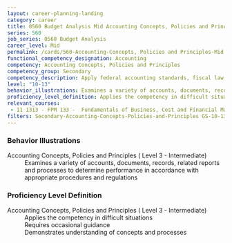 ```yaml
---
layout: career-planning-landing
category: career
title: 0560 Budget Analysis Mid Accounting Concepts, Policies and Principles
series: 560
job_series: 0560 Budget Analysis
career_level: Mid
permalink: /cards/560-Accounting-Concepts, Policies and Principles-Mid
functional_competency_designation: Accounting
competency: Accounting Concepts, Policies and Principles
competency_group: Secondary
competency_description: Apply federal accounting standards, fiscal law, policies, regulations, principles, standards, internal controls and procedures to financial management activities
level: "10-13"
behavior_illustrations: Examines a variety of accounts, documents, records, related reports and processes to determine performance in accordance with appropriate procedures and regulations
proficiency_level_definition: Applies the competency in difficult situations ? Requires occasional guidance ? Demonstrates understanding of concepts and processes
relevant_courses: 
 - 11 1313 - FPM 133 -  Fundamentals of Business, Cost and Financial Management, Learning Tree
filters: Secondary-Accounting-Concepts-Policies-and-Principles GS-10-13 series-0560
---
```


<div class="desktop:grid-col-6 margin-y-205">
  <div class="border-top-05 bg-white padding-2 shadow-5 height-full members-hover border-1px border-gray-30 border-top-orange radius-lg">
    <h3>Behavior Illustrations</h3>
    <dl class="text-base"><dt>Accounting Concepts, Policies and Principles ( Level 3 - Intermediate)</dt><dd>Examines a variety of accounts, documents, records, related reports and processes to determine performance in accordance with appropriate procedures and regulations</dd></dl>
  </div>
</div>
<div class="desktop:grid-col-6 margin-y-205">
  <div class="border-top-05 bg-white padding-2 shadow-5 height-full members-hover border-1px border-gray-30 border-top-orange radius-lg">
    <h3>Proficiency Level Definition</h3>
    <dl class="text-base"><dt>Accounting Concepts, Policies and Principles ( Level 3 - Intermediate)</dt><dd>Applies the competency in difficult situations </dd><dd> Requires occasional guidance </dd><dd> Demonstrates understanding of concepts and processes</dd></dl>
  </div>
</div>